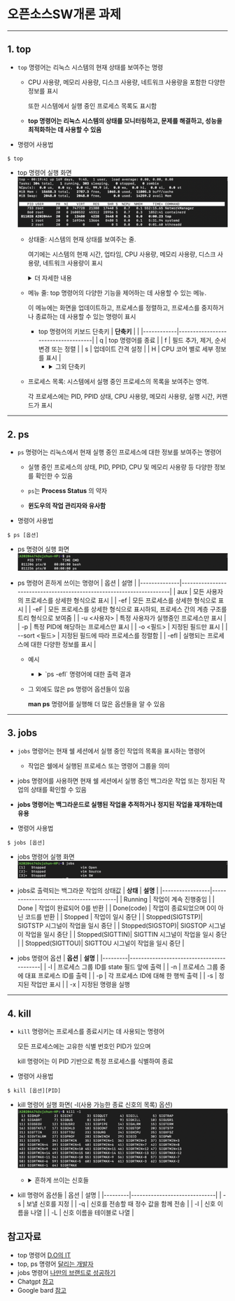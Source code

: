 # 오픈소스SW개론 과제
***
## 1. top
* `top` 명령어는 리눅스 시스템의 현재 상태를 보여주는 명령  

    * CPU 사용량, 메모리 사용량, 디스크 사용량, 네트워크 사용량을 포함한 다양한 정보를 표시 

      또한 시스템에서 실행 중인 프로세스 목록도 표시함
  
    * __top 명령어는 리눅스 시스템의 상태를 모니터링하고, 문제를 해결하고, 성능을 최적화하는 데 사용할 수 있음__
* 명령어 사용법
```
$ top
```
* top 명령어 실행 화면
![image](https://github.com/EHmin2/Opensource_SW/blob/master/top.png)
  + 상태줄: 시스템의 현재 상태를 보여주는 줄. 

    여기에는 시스템의 현재 시간, 업타임, CPU 사용량, 메모리 사용량, 디스크 사용량, 네트워크 사용량이 표시
        <details>
        <summary>더 자세한 내용</summary>
          
          * 첫 번째 줄은 현재 시간, 서버 구동시간, 접속 유저수, 로드 애버리지를 의미
          
          * 두 번째 줄은 전체 프로세스 수, 실행 중인 프로세스 수, 대기 중인 프로세스 수, 정지 중인 프로세스 수, 좀비 프로세스 수를 의미
          
          * 세 번째 줄은 cpu의 사용량 정보를 의미
            * CPU 요소
               * %us : 유저 영역에서 사용하고 있는 CPU 비중
               * %sy : 커널 영역에서 사용하고 있는 CPU 비중
               * %id : 사용하지 않는 CPU 비중
               * %wa : I/O 대기상태에서의 CPU 비중
               * 등등..
          
          * 네 번째 줄은 시스템 메모리 사용량 정보를 의미
          
          * 다섯 번째 줄은 시스템의 스왑 영역 사용량 정보를 의미
  + 메뉴 줄: top 명령어의 다양한 기능을 제어하는 데 사용할 수 있는 메뉴.
 
    이 메뉴에는 화면을 업데이트하고, 프로세스를 정렬하고, 프로세스를 중지하거나 종료하는 데 사용할 수 있는 명령이 표시
  
    * top 명령어의 키보드 단축키
      | __단축키__ |                                    |
      |------------|------------------------------------|
      |     q      | top 명령어를 종료                   |
      |     f      | 필드 추가, 제거, 순서 변경 또는 정렬 |
      |     s      | 업데이트 간격 설정                  |
      |     H      | CPU 코어 별로 세부 정보를 표시       |
        * <details>
          <summary>그외 단축키</summary>
            
            [man top 스크린샷1](https://github.com/EHmin2/Opensource_SW/blob/master/man%20top%201.png)
               
            [man top 스크린샷2](https://github.com/EHmin2/Opensource_SW/blob/master/man%20top%202.png)
   
  + 프로세스 목록: 시스템에서 실행 중인 프로세스의 목록을 보여주는 영역. 

    각 프로세스에는 PID, PPID 상태, CPU 사용량, 메모리 사용량, 실행 시간, 커맨드가 표시
***  
## 2. ps
* `ps` 명령어는 리눅스에서 현재 실행 중인 프로세스에 대한 정보를 보여주는 명령어

  * 실행 중인 프로세스의 상태, PID, PPID, CPU 및 메모리 사용량 등 다양한 정보를 확인한 수 있음
  * `ps`는 __Process Status__ 의 약자

  * __윈도우의 작업 관리자와 유사함__
* 명령어 사용법
```
$ ps [옵션]
```
* ps 명령어 실행 화면
   ![image](https://github.com/EHmin2/Opensource_SW/blob/master/ps.png)
  
  
* ps 명령어 흔하게 쓰이는 명령어
  | 옵션          |      설명                                                             |
  |--------------|----------------------------------------------------------------------|
  | aux          | 모든 사용자의 프로세스를 상세한 형식으로 표시                                   |
  | -ef          | 모든 프로세스를 상세한 형식으로 표시                                          |
  | -eF          | 모든 프로세스를 상세한 형식으로 표시하되, 프로세스 간의 계층 구조를 트리 형식으로 보여줌  |
  | -u <사용자>    | 특정 사용자가 실행중인 프로세스만 표시                                        |
  | -p <PID>     | 특정 PID에 해당하는 프로세스만 표시                                         |
  | -o <필드>     | 지정된 필드만 표시                                                       |
  | --sort <필드> | 지정된 필드에 따라 프로세스를 정렬함                                         |
  | -efl         | 실행되는 프로세스에 대한 다양한 정보를 표시                                   |
  
    * 예시
  
      * <details>
        <summary>`ps -efl` 명령어에 대한 출력 결과</summary>
      
         * F: 프로세스 플래그(프로세스의 현재 상태를 나타냄)
            * 4: 사용자 권한으로 실행된 프로세스
            * 1: fork(부모 프로세스로부터 자식 프로세스를 생성) 되었지만 
               
               exec(현재 프로세스의 이미지를 새로운 프로그램으로 덮어씀) 되지 않은 프로세스
            * 5: 4와 1의 플래그에 모두 해당하는 경우
            * 0: 어떤 플래그에도 해당되지 않음
         
         * S: 프로세스의 현재 상태를 나타냄
            * R: 실행 중이거나 실행될 수 있는 상태
            * S: 약 20초 이상 대기 상태
            * I: 약 20초 이하 대기 상태
            * T: 작업 제어에 의해 일시 중지된 상태
            * D: 디스크 관련 대기 상태
            * P: 페이지 관련 대기 상태
            * X: 메모리 확보를 위한 대기 상태
            * Z: 좀비 프로세스
        
         * UID: 프로세스를 실행시킨 사용자 ID
         * PID: 프로세스에 부여된 ID
         * PPID: 프로세스의 부모 프로세스 ID
         * C: CPU 사용량을 나타냄
         * PRI: 프로세스의 우선 순위를 나타냄
         * NI: 프로세스의 CPU 자원 사용 우선 순위를 나타냄
         * ADDR: 프로세스의 메모리 주소
         * SZ: 가상 메모리 사용량
         * STIME: 프로세스가 시작된 시간
         * TTY: 프로세스가 실행된 터미널의 종류와 번호
         * TIME: 프로세스에 의해 사용된 CPU 시간
         * CMD: 실행된 프로세스의 이름 또는 실행된 명령을 나타냄
   
  * 그 외에도 많은 ps 명령어 옵션들이 있음 
  
    __man ps__ 명령어를 실행해 더 많은 옵션들을 알 수 있음 
***
## 3. jobs
* `jobs` 명령어는 현재 쉘 세션에서 실행 중인 작업의 목록을 표시하는 명령어
    * 작업은 쉘에서 실행된 프로세스 또는 명령어 그룹을 의미
* jobs 명령어를 사용하면 현재 쉘 세션에서 실행 중인 백그라운 작업 또는 정지된 작업의 상태를 확인할 수 있음
  
* __jobs 명령어는 백그라운드로 실행된 작업을 추적하거나 정지된 작업을 재개하는데 유용__ 
  
* 명령어 사용법
```
$ jobs [옵션]
```
* jobs 명령어 실행 화면
   ![image](https://github.com/EHmin2/Opensource_SW/blob/master/jobs.png)

* jobs로 출력되는 백그라운 작업의 상태값
  | __상태__         |              __설명__                  |
  |-----------------|----------------------------------------|
  | Running         | 작업이 계속 진행중임                     |
  | Done            | 작업이 완료되어 0를 반환                 | 
  | Done(code)      | 작업이 종료되었으며 0이 아닌 코드를 반환  |
  | Stopped         | 작업이 일시 중단                        |
  | Stopped(SIGTSTP)| SIGTSTP 시그널이 작업을 일시 중단        |
  | Stopped(SIGSTOP)| SIGSTOP 시그널이 작업을 일시 중단        | 
  | Stopped(SIGTTIN)| SIGTTIN 시그널이 작업을 일시 중단        |
  | Stopped(SIGTTOU)| SIGTTOU 시그널이 작업을 일시 중단        |
* jobs 명령어 옵션
  | __옵션__ |  __설명__                                  |
  |---------|------------------------------------------|
  | -l      | 프로세스 그룹 ID를 state 필드 앞에 출력          |
  | -n      | 프로세스 그룹 중에 대표 프로세스 ID를 출력         |
  |  -p     | 각 프로세스 ID에 대해 한 행씩 출력               |
  | -s      | 정지된 작업만 표시                            |
  | -x      | 지정된 명령을 실행
***
## 4. kill
* `kill` 명령어는 프로세스를 종료시키는 데 사용되는 명령어
  
  모든 프로세스에는 고유한 식별 번호인 PID가 있으며 
  
  kill 명령어는 이 PID 기반으로 특정 프로세스를 식별하여 종료
  
* 명령어 사용법
```
$ kill [옵션][PID]
```
* kill 명령어 실행 화면( -l(사용 가능한 종료 신호의 목록) 옵션)
   ![image](https://github.com/EHmin2/Opensource_SW/blob/master/kill.png)

  * <details>
    <summary>흔하게 쓰이는 신호들</summary>
      
      [표](https://github.com/EHmin2/Opensource_SW/blob/master/kill%20--.png)
  
* kill 명령어 옵션들
  |   옵션   |     설명                      |
  |---------|------------------------------|
  |    -s   | 보낼 신호를 지정                |
  |    -q   | 신호를 전송할 때 정수 값을 함께 전송 |
  |    -l   | 신호 이름을 나열                 |
  |    -L   | 신호 이름을 테이블로 나열          |

## 참고자료    
   * top 명령어 [D.O의 IT](https://dany-it.tistory.com/348)
   * top, ps 명령어 [달리는 개발자](https://roadofdevelopment.tistory.com/43)
   * jobs 명령어 [나만의 브랜드로 성공하기](https://blog.naver.com/lovekor7/222843584344)
   * Chatgpt [참고](https://chat.openai.com/)
   * Google bard [참고](https://bard.google.com/)
  

  
